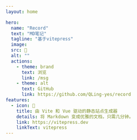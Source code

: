 ```yaml
---
layout: home

hero:
  name: "Record"
  text: "MD笔记"
  tagline: "基于vitepress"
  image:
  src: 🚀
  alt: ""
  actions:
    - theme: brand
      text: 浏览
      link: /msg
    - theme: alt
      text: GitHub
      link: https://github.com/QLing-yes/record
features:
  - icon: 🚀
    title: 由 Vite 和 Vue 驱动的静态站点生成器
    details: 将 Markdown 变成优雅的文档，只需几分钟。
    link: https://vitepress.dev
    linkText: vitepress
---
```


<style>
:root {
  --vp-home-hero-name-color: transparent;
  --vp-home-hero-name-background: -webkit-linear-gradient(120deg, #bd34fe, #41d1ff);


  --vp-home-hero-image-background-image: linear-gradient(-45deg, #bd34fe 50%, #47caff 50%);
  --vp-home-hero-image-filter: blur(40px);
}

</style>